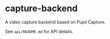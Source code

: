 # capture-backend
A video capture backend based on Pupil Capture.

See `api/README.md` for API details.
